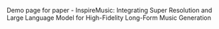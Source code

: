 Demo page for paper - InspireMusic: Integrating Super Resolution and Large Language Model for High-Fidelity Long-Form Music Generation